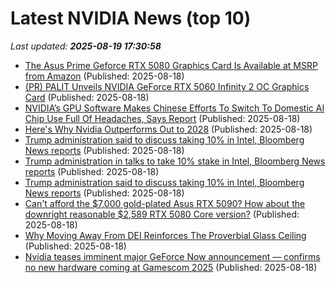 # Latest NVIDIA News (top 10)
_Last updated: **2025-08-19 17:30:58**_

- [The Asus Prime Geforce RTX 5080 Graphics Card Is Available at MSRP from Amazon](https://www.ign.com/articles/amazon-geforce-rtx-5080-graphics-card-is-available-at-msrp-from-amazon) (Published: 2025-08-18)
- [(PR) PALIT Unveils NVIDIA GeForce RTX 5060 Infinity 2 OC Graphics Card](https://www.techpowerup.com/340042/palit-unveils-nvidia-geforce-rtx-5060-infinity-2-oc-graphics-card) (Published: 2025-08-18)
- [NVIDIA’s GPU Software Makes Chinese Efforts To Switch To Domestic AI Chip Use Full Of Headaches, Says Report](https://wccftech.com/nvidias-gpu-software-makes-chinese-efforts-to-switch-to-domestic-ai-chip-use-full-of-headaches-says-report/) (Published: 2025-08-18)
- [Here's Why Nvidia Outperforms Out to 2028](https://biztoc.com/x/b7d0e733e12f3cec) (Published: 2025-08-18)
- [Trump administration said to discuss taking 10% in Intel, Bloomberg News reports](https://tech.yahoo.com/business/articles/trump-administration-said-discuss-taking-163821355.html) (Published: 2025-08-18)
- [Trump administration in talks to take 10% stake in Intel, Bloomberg News reports](https://www.channelnewsasia.com/business/trump-administration-talks-take-10-stake-intel-bloomberg-news-reports-5300751) (Published: 2025-08-18)
- [Trump administration said to discuss taking 10% in Intel, Bloomberg News reports](https://www.channelnewsasia.com/business/trump-administration-said-discuss-taking-10-in-intel-bloomberg-news-reports-5300751) (Published: 2025-08-18)
- [Can't afford the $7,000 gold-plated Asus RTX 5090? How about the downright reasonable $2,589 RTX 5080 Core version?](https://www.pcgamer.com/hardware/graphics-cards/cant-afford-the-usd7-000-gold-plated-asus-rtx-5090-how-about-the-downright-reasonable-usd2-589-rtx-5080-core-version/) (Published: 2025-08-18)
- [Why Moving Away From DEI Reinforces The Proverbial Glass Ceiling](https://www.forbes.com/sites/meganpoinski/2025/08/18/why-moving-away-from-dei-reinforces-the-proverbial-glass-ceiling/) (Published: 2025-08-18)
- [Nvidia teases imminent major GeForce Now announcement — confirms no new hardware coming at Gamescom 2025](https://www.tomshardware.com/video-games/pc-gaming/nvidia-teases-imminent-major-geforce-now-announcement-confirms-no-new-hardware-coming-at-gamescom-2025) (Published: 2025-08-18)
